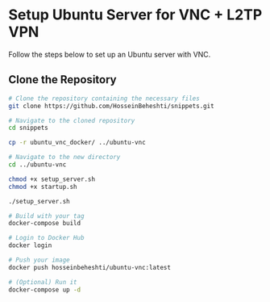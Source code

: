 # Setup Ubuntu Server for VNC + L2TP VPN

Follow the steps below to set up an Ubuntu server with VNC.

## Clone the Repository
```bash
# Clone the repository containing the necessary files
git clone https://github.com/HosseinBeheshti/snippets.git

# Navigate to the cloned repository
cd snippets

cp -r ubuntu_vnc_docker/ ../ubuntu-vnc

# Navigate to the new directory
cd ../ubuntu-vnc
```

```bash
chmod +x setup_server.sh
chmod +x startup.sh
```

```bash
./setup_server.sh
```

```bash
# Build with your tag
docker-compose build

# Login to Docker Hub
docker login

# Push your image
docker push hosseinbeheshti/ubuntu-vnc:latest

# (Optional) Run it
docker-compose up -d

```